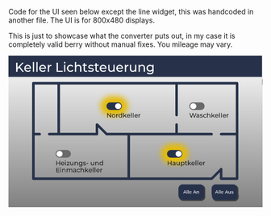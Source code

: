 Code for the UI seen below except the line widget, this was handcoded in another file.
The UI is for 800x480 displays.

This is just to showcase what the converter puts out, in my case it is completely valid berry without manual fixes. You mileage may vary.

![example](example.png)